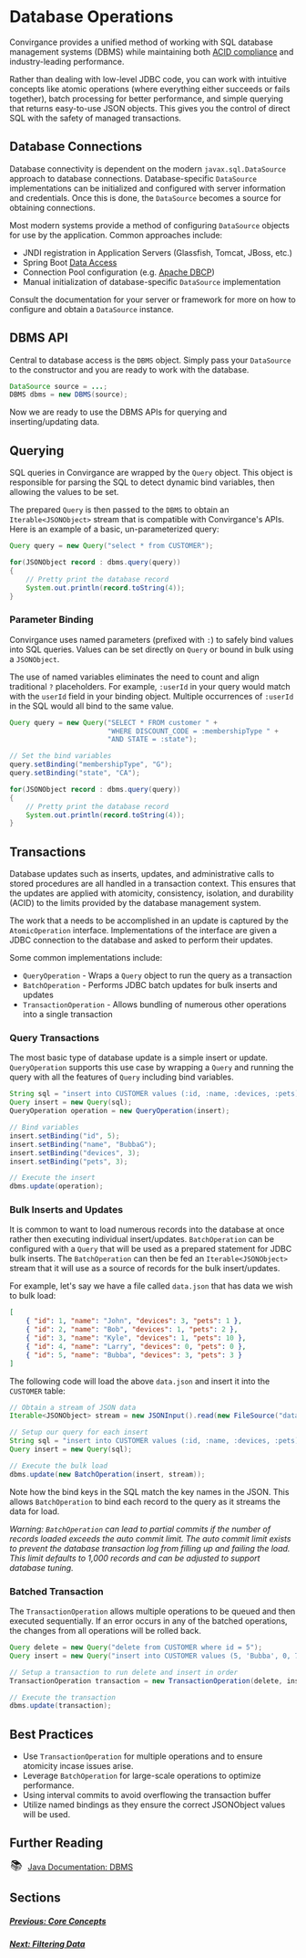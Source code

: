 # Database Operations

Convirgance provides a unified method of working with SQL database management
systems (DBMS) while maintaining both [ACID compliance](https://en.wikipedia.org/wiki/ACID)
and industry-leading performance.

Rather than dealing with low-level JDBC code, you can work with intuitive
concepts like atomic operations (where everything either succeeds or fails together),
batch processing for better performance, and simple querying that returns
easy-to-use JSON objects. This gives you the control of direct SQL with
the safety of managed transactions.

## Database Connections

Database connectivity is dependent on the modern `javax.sql.DataSource` approach
to database connections. Database-specific `DataSource` implementations can be
initialized and configured with server information and credentials. Once this is
done, the `DataSource` becomes a source for obtaining connections.

Most modern systems provide a method of configuring `DataSource` objects for use
by the application. Common approaches include:

- JNDI registration in Application Servers (Glassfish, Tomcat, JBoss, etc.)
- Spring Boot [Data Access](https://docs.spring.io/spring-boot/how-to/data-access.html)
- Connection Pool configuration (e.g. [Apache DBCP](https://commons.apache.org/proper/commons-dbcp/))
- Manual initialization of database-specific `DataSource` implementation

Consult the documentation for your server or framework for more on how
to configure and obtain a `DataSource` instance.

## DBMS API

Central to database access is the `DBMS` object. Simply pass your `DataSource`
to the constructor and you are ready to work with the database.

```java
DataSource source = ...;
DBMS dbms = new DBMS(source);
```

Now we are ready to use the DBMS APIs for querying and inserting/updating data.

## Querying

SQL queries in Convirgance are wrapped by the `Query` object. This object is
responsible for parsing the SQL to detect dynamic bind variables, then allowing
the values to be set.

<!-- TODO The wording here seems odd, maybe 'allowing values to be bound later on'  -->

The prepared `Query` is then passed to the `DBMS` to obtain an `Iterable<JSONObject>`
stream that is compatible with Convirgance's APIs. Here is an example of a
basic, un-parameterized query:

```java
Query query = new Query("select * from CUSTOMER");

for(JSONObject record : dbms.query(query))
{
    // Pretty print the database record
    System.out.println(record.toString(4));
}
```

### Parameter Binding

Convirgance uses named parameters (prefixed with `:`) to
safely bind values into SQL queries. Values can be set directly on `Query` or
bound in bulk using a `JSONObject`.

The use of named variables eliminates the need to count and align traditional
`?` placeholders. For example, `:userId` in your query would match with the
`userId` field in your binding object. Multiple occurrences of `:userId` in the
SQL would all bind to the same value.

```java
Query query = new Query("SELECT * FROM customer " +
                        "WHERE DISCOUNT_CODE = :membershipType " +
                        "AND STATE = :state");

// Set the bind variables
query.setBinding("membershipType", "G");
query.setBinding("state", "CA");

for(JSONObject record : dbms.query(query))
{
    // Pretty print the database record
    System.out.println(record.toString(4));
}
```

## Transactions

Database updates such as inserts, updates, and administrative calls to stored
procedures are all handled in a transaction context. This ensures that the
updates are applied with atomicity, consistency, isolation, and durability (ACID)
to the limits provided by the database management system.

The work that a needs to be accomplished in an update is captured by the
`AtomicOperation` interface. Implementations of the interface are given a
JDBC connection to the database and asked to perform their updates.

Some common implementations include:

- `QueryOperation` - Wraps a `Query` object to run the query as a transaction
- `BatchOperation` - Performs JDBC batch updates for bulk inserts and updates
- `TransactionOperation` - Allows bundling of numerous other operations into a single transaction

### Query Transactions

The most basic type of database update is a simple insert or update.
`QueryOperation` supports this use case by wrapping a `Query` and running
the query with all the features of `Query` including bind variables.

```java
String sql = "insert into CUSTOMER values (:id, :name, :devices, :pets)";
Query insert = new Query(sql);
QueryOperation operation = new QueryOperation(insert);

// Bind variables
insert.setBinding("id", 5);
insert.setBinding("name", "BubbaG");
insert.setBinding("devices", 3);
insert.setBinding("pets", 3);

// Execute the insert
dbms.update(operation);
```

### Bulk Inserts and Updates

It is common to want to load numerous records into the database at once rather
then executing individual insert/updates. `BatchOperation` can be configured
with a `Query` that will be used as a prepared statement for JDBC bulk inserts.
The `BatchOperation` can then be fed an `Iterable<JSONObject>` stream that it
will use as a source of records for the bulk insert/updates.

For example, let's say we have a file called `data.json` that has data we wish to bulk load:

```json
[
	{ "id": 1, "name": "John", "devices": 3, "pets": 1 },
	{ "id": 2, "name": "Bob", "devices": 1, "pets": 2 },
	{ "id": 3, "name": "Kyle", "devices": 1, "pets": 10 },
	{ "id": 4, "name": "Larry", "devices": 0, "pets": 0 },
	{ "id": 5, "name": "Bubba", "devices": 3, "pets": 3 }
]
```

The following code will load the above `data.json` and insert it into the `CUSTOMER` table:

```java
// Obtain a stream of JSON data
Iterable<JSONObject> stream = new JSONInput().read(new FileSource("data.json"));

// Setup our query for each insert
String sql = "insert into CUSTOMER values (:id, :name, :devices, :pets)";
Query insert = new Query(sql);

// Execute the bulk load
dbms.update(new BatchOperation(insert, stream));

```

Note how the bind keys in the SQL match the key names in the JSON. This
allows `BatchOperation` to bind each record to the query as it streams the
data for load.

_Warning: `BatchOperation` can lead to partial commits if the number of records
loaded exceeds the auto commit limit. The auto commit limit exists to
prevent the database transaction log from filling up and failing the load. This
limit defaults to 1,000 records and can be adjusted to support database tuning._

### Batched Transaction

The `TransactionOperation` allows multiple operations to be queued and then
executed sequentially. If an error occurs in any of the batched operations,
the changes from all operations will be rolled back.

```java
Query delete = new Query("delete from CUSTOMER where id = 5");
Query insert = new Query("insert into CUSTOMER values (5, 'Bubba', 0, 7)");

// Setup a transaction to run delete and insert in order
TransactionOperation transaction = new TransactionOperation(delete, insert);

// Execute the transaction
dbms.update(transaction);
```

## Best Practices

- Use `TransactionOperation` for multiple operations and to ensure atomicity incase issues arise.
- Leverage `BatchOperation` for large-scale operations to optimize performance.
- Using interval commits to avoid overflowing the transaction buffer
- Utilize named bindings as they ensure the correct JSONObject values will be used.

## Further Reading

<div style="display: flex; align-items: center; gap: 8px; margin-bottom: 16px">
  <span style="display: flex; align-items: center; justify-content: center;font-size:20px; width: 24px; height: 24px">📚</span>
  <a href="https://docs.invirgance.com/javadocs/convirgance/latest/com/invirgance/convirgance/dbms/package-summary.html">Java Documentation: DBMS</a>
</div>

## Sections

##### [Previous: Core Concepts](./concepts?id=core-concepts)

##### [Next: Filtering Data](./filtering-data?id=filters)
